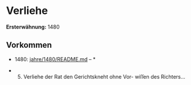 # Verliehe

**Ersterwähnung:** 1480

## Vorkommen
- 1480: [jahre/1480/README.md](../jahre/1480/README.md) – *
* 5) Verliehe der Rat den Gerichtskneht ohne Vor-
wiſſen des Richters...
